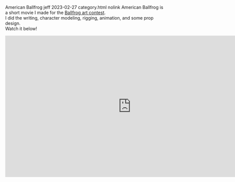 American Ballfrog
jeff
2023-02-27
category.html
nolink
American Ballfrog is a short movie I made for the [Ballfrog art contest](https://www.newgrounds.com/bbs/topic/1495257).  
I did the writing, character modeling, rigging, animation, and some prop design.  
Watch it below!  
<iframe width="800" height="450" src="https://www.newgrounds.com/content/embed.php?id=LncLz" frameborder="0" allowfullscreen></iframe>
